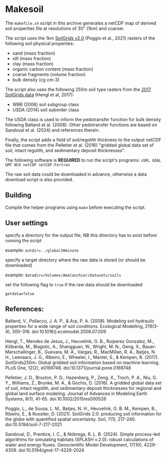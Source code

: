 # Makesoil
The `makefile.sh` script in this archive generates a netCDF map of derived soil properties file at resolutions of 30" (1km) and coarser.

The script uses the 1km [SoilGrids v2.0](https://www.isric.org/explore/soilgrids) (Poggio et al., 2021) rasters of the following soil physical properties:
* sand (mass fraction)
* silt (mass fraction)
* clay (mass fraction)
* organic carbon content (mass fraction)
* coarse fragments (volume fraction)
* bulk density (cg cm-3)
 
The script also uses the following 250m soil type rasters from the [2017 SoilGrids data](https://www.isric.org/explore/soilgrids/faq-soilgrids-2017) (Hengl et al, 2017):
* WRB (2006) soil subgroup class
* USDA (2014) soil suborder class

The USDA class is used to inform the pedotransfer function for bulk density following Balland et al. (2008). Other pedotransfer functions are based on Sandoval et al. (2024) and references therein.

Finally, the script adds a field of soil/regolith thickness to the output netCDF file that comes from the Pelletier et al. (2016) "gridded global data set of soil, intact regolith, and sedimentary deposit thicknesses".
 
The following software is **REQUIRED** to run the script's programs: 
`cURL GDAL GMT NCO netCDF netCDF-Fortran`
 
The raw soil data could be downloaded in advance, otherwise a data download script is also provided.

## Building

Compile the helper programs using `make` before executing the script.

## User settings

specify a directory for the output file, NB this directory has to exist before running the script

example: `outdir=../global30minute`

specify a target directory where the raw data is stored (or should be downloaded)

example: `datadir=/Volumes/Amalanchier/datasets/soils`

set the following flag to `true` if the raw data should be downloaded

`getdata=false`

## References:

Balland, V., Pollacco, J. A. P., & Arp, P. A. (2008). Modeling soil hydraulic properties for a wide range of soil conditions. Ecological Modelling, 219(3-4), 300-316. doi:10.1016/j.ecolmodel.2008.07.009

Hengl, T., Mendes de Jesus, J., Heuvelink, G. B., Ruiperez Gonzalez, M., Kilibarda, M., Blagotic, A., Shangguan, W., Wright, M. N., Geng, X., Bauer-Marschallinger, B., Guevara, M. A., Vargas, R., MacMillan, R. A., Batjes, N. H., Leenaars, J. G., Ribeiro, E., Wheeler, I., Mantel, S., & Kempen, B. (2017). SoilGrids250m: Global gridded soil information based on machine learning. PLoS One, 12(2), e0169748. doi:10.1371/journal.pone.0169748

Pelletier, J. D., Broxton, P. D., Hazenberg, P., Zeng, X., Troch, P. A., Niu, G. Y., Williams, Z., Brunke, M. A., & Gochis, D. (2016). A gridded global data set of soil, intact regolith, and sedimentary deposit thicknesses for regional and global land surface modeling. Journal of Advances in Modeling Earth Systems, 8(1), 41-65. doi:10.1002/2015ms000526

Poggio, L., de Sousa, L. M., Batjes, N. H., Heuvelink, G. B. M., Kempen, B., Ribeiro, E., & Rossiter, D. (2021). SoilGrids 2.0: producing soil information for the globe with quantified spatial uncertainty. Soil, 7(1), 217-240. doi:10.5194/soil-7-217-2021

Sandoval, D., Prentice, I. C., & Nóbrega, R. L. B. (2024). Simple process-led algorithms for simulating habitats (SPLASH v.2.0): robust calculations of water and energy fluxes. Geoscientific Model Development, 17(10), 4229-4309. doi:10.5194/gmd-17-4229-2024

